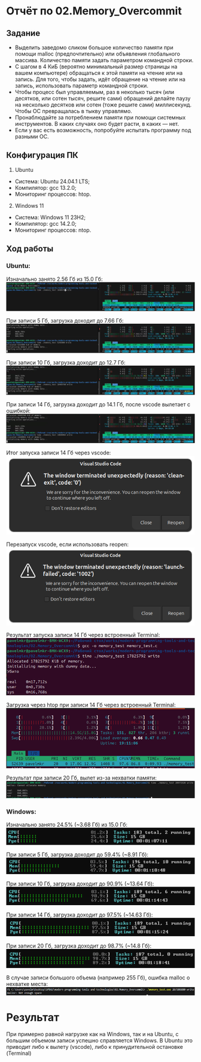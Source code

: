 # Отчёт по 02.Memory_Overcommit
## Задание

- Выделить заведомо сликом большое количество памяти при помощи malloc (предпочтительно) или объявления глобального массива. Количество памяти задать параметром командной строки.
- С шагом в 4 КиБ (вероятно минимальный размер страницы на вашем компьютере) обращаться к этой памяти на чтение или на запись. Для того, чтобы задать, идёт обращение на чтение или на запись, использовать параметр командной строки.
- Чтобы процесс был управляемым, раз в неколько тысяч (или десятков, или сотен тысяч, решите сами) обращений делайте паузу на несколько десятков или сотен (тоже решите сами) миллисекунд. Чтобы ОС превращалась в тыкву управлямо.
- Пронаблюдайте за потреблением памяти при помощи системных инструментов. В каких случаях оно будет расти, в каких — нет.
- Если у вас есть возможность, попробуйте испытать программу под разными ОС.

## Конфигурация ПК
1) Ubuntu
- Система: Ubuntu 24.04.1 LTS;
- Компилятор: gcc 13.2.0;
- Мониторинг процессов: htop.
2) Windows 11
- Система: Windows 11 23H2;
- Компилятор: gcc 14.2.0;
- Мониторинг процессов: ntop.
## Ход работы
### Ubuntu:

Изначально занято 2.56 Гб из 15.0 Гб:
![Рисунок vscode_without_test](.pics/vscode_without_test.png)

При записи 5 Гб, загрузка доходит до 7.66 Гб:
![Рисунок vscode_5gb](.pics/vscode_5gb.png)

При записи 10 Гб, загрузка доходит до 12.7 Гб:
![Рисунок vscode_5gb](.pics/vscode_10gb.png)

При записи 14 Гб, загрузка доходит до 14.1 Гб, после vscode вылетает с ошибкой:
![Рисунок vscode_14gb](.pics/vscode_14gb.png)

Итог запуска записи 14 Гб через vscode:
![Рисунок vscode_clean-exit](.pics/vscode_clean-exit.png)

Перезапуск vscode, если использовать reopen:
![Рисунок vscode_launch-failed](.pics/vscode_launch-failed.png)

Результат запуска записи 14 Гб через встроенный Terminal:
![Рисунок terminal_14gb](.pics/terminal_14gb.png)

Загрузка через htop при записи 14 Гб через встроенный Terminal:
![Рисунок terminal_14gb_htop](.pics/terminal_14gb_htop.png)

Результат при записи 20 Гб, вылет из-за нехватки памяти:
![Рисунок vscode_20gb](.pics/vscode_20gb.png)

### Windows:

Изначально занято 24.5% (~3.68 Гб) из 15.0 Гб:
![Рисунок ntop_without_test_windows](.pics/ntop_without_test_windows.bmp)

При записи 5 Гб, загрузка доходит до 59.4% (~8.91 Гб):
![Рисунок vscode_5gb_windows](.pics/vscode_5gb_windows.bmp)

При записи 10 Гб, загрузка доходит до 90.9% (~13.64 Гб):
![Рисунок vscode_10gb_windows](.pics/vscode_10gb_windows.bmp)

При записи 14 Гб, загрузка доходит до 97.5% (~14.63 Гб):
![Рисунок vscode_14gb_windows](.pics/vscode_14gb_windows.bmp)

При записи 20 Гб, загрузка доходит до 98.7% (~14.8 Гб):
![Рисунок vscode_20gb_windows](.pics/vscode_20gb_windows.bmp)

В случае записи большого объема (например 255 Гб), ошибка malloc о нехватке места:
![Рисунок vscode_255gb_windows](.pics/vscode_255gb_windows.bmp)

# Результат

При примерно равной нагрузке как на Windows, так и на Ubuntu, с большим объемом записи успешно справляется Windows. В Ubuntu это приводит либо к вылету (vscode), либо к принудительной остановке (Terminal)
